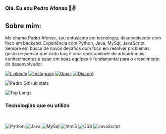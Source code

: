 ### Olá. Eu sou Pedro Afonso 👋✌️

## Sobre mim:

Me chamo Pedro Afonso, sou entusiasta em tecnologia, desenvolvedor com foco em backend. Experiência com Python, Java, MySql, JavaScript. Sempre em busca de novos desafios com foco em resolver problemas, gosto de pensar que cada bug é uma oportunidade de adquirir mais conhecimentos e estar em boas equipes é fundamental para o crescimento do desenvolvedor.

[![Linkedln](https://img.shields.io/badge/LinkedIn-0077B5?style=for-the-badge&logo=linkedin&logoColor=white)](www.linkedin.com/in/pedro-afonso-a113191b2)
[![Instagram](https://img.shields.io/badge/Instagram-E4405F?style=for-the-badge&logo=instagram&logoColor=white)](https://www.instagram.com/pedroafs1/)
[![Gmail](https://img.shields.io/badge/Gmail-D14836?style=for-the-badge&logo=gmail&logoColor=white)](paccj3@gmail.com)
[![Discord](https://img.shields.io/badge/Discord-7289DA?style=for-the-badge&logo=discord&logoColor=white)](Sora#4476)



![Pedro GitHub stats](https://github-readme-stats.vercel.app/api?username=Pedro-Afonso3&show_icons=true&theme=dracula)

![Top Langs](https://github-readme-stats.vercel.app/api/top-langs/?username=Pedro-Afonso3&size_weight=0.5&count_weight=0.5)



### Tecnologias que eu utilizo


<div style="display: inline_block"><br/>

<img align="center" alt='Python' src="https://img.shields.io/badge/Python-3776AB?style=for-the-badge&logo=python&logoColor=white"></img>
<img align="center" alt='Java' src="https://img.shields.io/badge/Java-ED8B00?style=for-the-badge&logo=openjdk&logoColor=white"></img>
<img align="center" alt='MySql' src="https://img.shields.io/badge/MySQL-00000F?style=for-the-badge&logo=mysql&logoColor=white"></img>
<img align="center" alt='html5' src="https://img.shields.io/badge/HTML5-E34F26?style=for-the-badge&logo=html5&logoColor=white"></img>
<img align="center" alt='CSS' src="https://img.shields.io/badge/CSS-239120?&style=for-the-badge&logo=css3&logoColor=white"></img>
<img align="center" alt='JavaScript' src="https://img.shields.io/badge/JavaScript-F7DF1E?style=for-the-badge&logo=javascript&logoColor=black"></img>

</div><br/>
